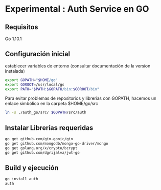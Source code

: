 Experimental : Auth Service en GO
==

Requisitos
-

Go 1.10.1

Configuración inicial
-

establecer variables de entorno (consultar documentación de la version instalada)

```bash
export GOPATH="$HOME/go"
export GOROOT=/usr/local/go
export PATH="$PATH:$GOPATH/bin:$GOROOT/bin"
```

Para evitar problemas de repositorios y librerías con GOPATH, hacemos un enlace simbólico en la carpeta $HOME/go/src

```bash
ln -s ./auth_go/src/ $GOPATH/src/auth
```

Instalar Librerías requeridas
-

```bash
go get github.com/gin-gonic/gin
go get github.com/mongodb/mongo-go-driver/mongo
go get golang.org/x/crypto/bcrypt
go get github.com/dgrijalva/jwt-go
```

Build y ejecución
-

```bash
go install auth
auth
```
